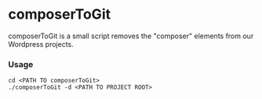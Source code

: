 # composerToGit
composerToGit is a small script removes the "composer" elements from our Wordpress projects.

### Usage
```
cd <PATH TO composerToGit>
./composerToGit -d <PATH TO PROJECT ROOT>
```